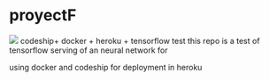 # proyectF
<img src="https://app.codeship.com/projects/45c93040-ea67-0137-6c1b-22ee8611456c/status?branch=master" /> 
codeship+ docker + heroku + tensorflow test
this repo is a test of 
tensorflow serving of an  neural network for 

using docker  and codeship for deployment  in heroku
